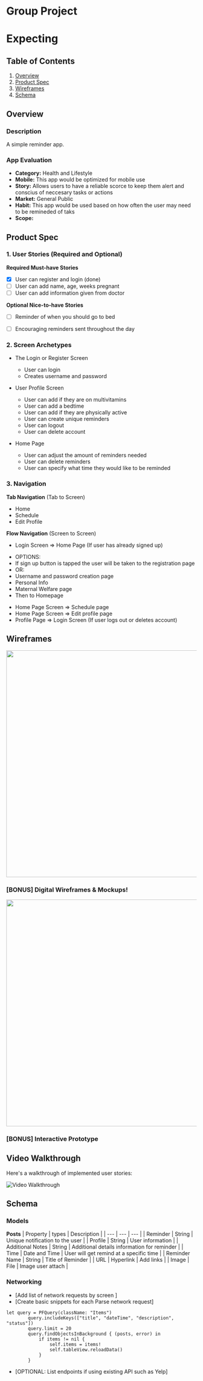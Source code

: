 
Group Project
===

# Expecting

## Table of Contents
1. [Overview](#Overview)
1. [Product Spec](#Product-Spec)
1. [Wireframes](#Wireframes)
2. [Schema](#Schema)

## Overview
### Description

A simple reminder app.

### App Evaluation

- **Category:** Health and Lifestyle
- **Mobile:** This app would be optimized for mobile use
- **Story:** Allows users to have a reliable scorce to keep them alert and conscius of neccesary tasks or actions
- **Market:** General Public
- **Habit:** This app would be used based on how often the user may need to be remineded of taks
- **Scope:** 

## Product Spec

### 1. User Stories (Required and Optional)

**Required Must-have Stories**

- [X] User can register and login (done)
- [ ] User can add name, age, weeks pregnant
- [ ] User can add information given from doctor

**Optional Nice-to-have Stories**

- [ ] Reminder of when you should go to bed
- [ ] Encouraging reminders sent throughout the day


### 2. Screen Archetypes

* The Login or Register Screen 
   * User can login
   * Creates username and password
   
* User Profile Screen 
   * User can add if they are on multivitamins
   * User can add a bedtime
   * User can add if they are physically active
   * User can create unique reminders 
   * User can logout
   * User can delete account

* Home Page
   * User can adjust the amount of reminders needed
   * User can delete reminders
   * User can specify what time they would like to be reminded 
   
### 3. Navigation

**Tab Navigation** (Tab to Screen)

* Home
* Schedule
* Edit Profile

**Flow Navigation** (Screen to Screen)

* Login Screen => Home Page (If user has already signed up)
- OPTIONS: 
- If sign up button is tapped the user will be taken to the registration page 
- OR: 
- Username and password creation page
- Personal Info
- Maternal Welfare page
- Then to Homepage

* Home Page Screen => Schedule page
* Home Page Screen => Edit profile page
* Profile Page => Login Screen (If user logs out or deletes account)

## Wireframes

<img src="https://i.imgur.com/41dXEGu.jpg" width=600 >

### [BONUS] Digital Wireframes & Mockups!
<img src="https://i.imgur.com/sB6dYim.jpg" width=600 >

### [BONUS] Interactive Prototype

## Video Walkthrough

Here's a walkthrough of implemented user stories:

<img src='http://g.recordit.co/OoCElfrSOo.gif' title='Video Walkthrough' width='' alt='Video Walkthrough' />

## Schema 

### Models
**Posts**
| Property | types | Description |
| --- | --- | --- |
| Reminder | String | Unique notification to the user |
| Profile | String | User information |
| Additional Notes | String | Additional details information for reminder |
| Time | Date and Time | User will get remind at a specific time |
| Reminder Name | String | Title of Reminder |
| URL | Hyperlink | Add links |
| Image | File | Image user attach |
### Networking
- [Add list of network requests by screen ]
- [Create basic snippets for each Parse network request]

```
let query = PFQuery(className: "Items")
        query.includeKeys(["title", "dateTime", "description", "status"])
        query.limit = 20
        query.findObjectsInBackground { (posts, error) in
            if items != nil {
                self.items = items!
                self.tableView.reloadData()
            }
        }
```
    
- [OPTIONAL: List endpoints if using existing API such as Yelp]
